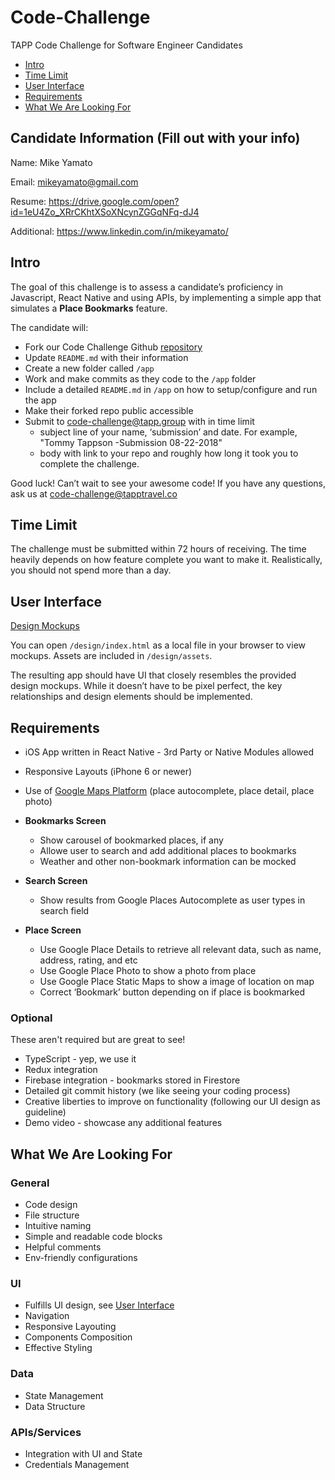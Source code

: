 # Code-Challenge

TAPP Code Challenge for Software Engineer Candidates

- [Intro](#intro)
- [Time Limit](#time-limit)
- [User Interface](#user-interface)
- [Requirements](#requirements)
- [What We Are Looking For](#what-we-are-looking-for)

## Candidate Information (Fill out with your info)

Name: Mike Yamato

Email: mikeyamato@gmail.com

Resume: https://drive.google.com/open?id=1eU4Zo_XRrCKhtXSoXNcynZGGqNFq-dJ4

Additional: https://www.linkedin.com/in/mikeyamato/

## Intro

The goal of this challenge is to assess a candidate’s proficiency in Javascript, React Native and using APIs, by implementing a simple app that simulates a **Place Bookmarks** feature.

The candidate will:

- Fork our Code Challenge Github [repository](https://github.com/TAPP-Travel/Code-Challenge/tree/v1.1)
- Update `README.md` with their information
- Create a new folder called `/app`
- Work and make commits as they code to the `/app` folder
- Include a detailed `README.md` in `/app` on how to setup/configure and run the app
- Make their forked repo public accessible
- Submit to code-challenge@tapp.group with in time limit
  - subject line of your name, ‘submission’ and date. For example, "Tommy Tappson -Submission 08-22-2018"
  - body with link to your repo and roughly how long it took you to complete the challenge.

Good luck! Can’t wait to see your awesome code! If you have any questions, ask us at code-challenge@tapptravel.co

## Time Limit

The challenge must be submitted within 72 hours of receiving. The time heavily depends on how feature complete you want to make it. Realistically, you should not spend more than a day.

## User Interface

[Design Mockups](https://github.com/TAPP-Travel/Code-Challenge/tree/master/design)

You can open `/design/index.html` as a local file in your browser to view mockups. Assets are included in `/design/assets`.

The resulting app should have UI that closely resembles the provided design mockups. While it doesn’t have to be pixel perfect, the key relationships and design elements should be implemented.

## Requirements

- iOS App written in React Native - 3rd Party or Native Modules allowed
- Responsive Layouts (iPhone 6 or newer)
- Use of [Google Maps Platform](https://developers.google.com/maps/documentation/) (place autocomplete, place detail, place photo)

- **Bookmarks Screen**
  - Show carousel of bookmarked places, if any
  - Allowe user to search and add additional places to bookmarks
  - Weather and other non-bookmark information can be mocked
- **Search Screen**
  - Show results from Google Places Autocomplete as user types in search field
- **Place Screen**
  - Use Google Place Details to retrieve all relevant data, such as name, address, rating, and etc
  - Use Google Place Photo to show a photo from place
  - Use Google Place Static Maps to show a image of location on map
  - Correct ‘Bookmark’ button depending on if place is bookmarked

### Optional

These aren't required but are great to see!

- TypeScript - yep, we use it
- Redux integration
- Firebase integration - bookmarks stored in Firestore
- Detailed git commit history (we like seeing your coding process)
- Creative liberties to improve on functionality (following our UI design as guideline)
- Demo video - showcase any additional features

## What We Are Looking For

### General

- Code design
- File structure
- Intuitive naming
- Simple and readable code blocks
- Helpful comments
- Env-friendly configurations

### UI

- Fulfills UI design, see [User Interface](#user-interface)
- Navigation
- Responsive Layouting
- Components Composition
- Effective Styling

### Data

- State Management
- Data Structure

### APIs/Services

- Integration with UI and State
- Credentials Management

